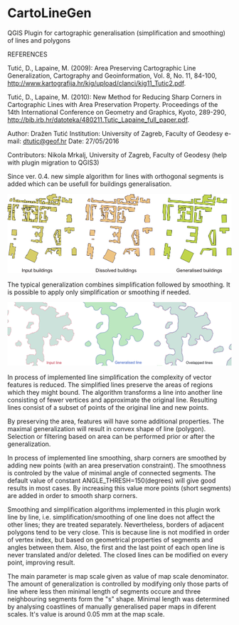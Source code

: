 # CartoLineGen
QGIS Plugin for cartographic generalisation (simplification and smoothing) of lines and polygons

REFERENCES

Tutić, D., Lapaine, M. (2009): Area Preserving Cartographic Line Generalization, Cartography and Geoinformation, Vol. 8, No. 11, 84-100, http://www.kartografija.hr/kig/upload/clanci/kig11_Tutic2.pdf.

Tutić, D., Lapaine, M. (2010): New Method for Reducing Sharp Corners in Cartographic Lines with Area Preservation Property. Proceedings of the 14th International Conference on Geometry and Graphics, Kyoto, 289-290, http://bib.irb.hr/datoteka/480211.Tutic_Lapaine_full_paper.pdf.

Author: Dražen Tutić
Institution: University of Zagreb, Faculty of Geodesy
e-mail: dtutic@geof.hr
Date: 27/05/2016

Contributors: Nikola Mrkalj, University of Zagreb, Faculty of Geodesy (help with plugin migration to QGIS3)

Since ver. 0.4. new simple algorithm for lines with orthogonal segments is added which can be usefull for buildings generalisation. 

![alt tag](buildings.png)

The typical generalization combines simplification followed by smoothing. It is possible to apply only simplification or smoothing if needed.

![alt tag](cartolinegen.png)

In process of implemented line simplification the complexity of vector features is reduced. The simplified lines preserve the areas of regions which they might bound. The algorithm transforms a line into another line consisting of fewer vertices and approximate the original line. Resulting lines consist of a subset of points of the original line and new points.

By preserving the area, features will have some additional properties. The maximal generalization will result in convex shape of line (polygon). Selection or filtering based on area can be performed prior or after the generalization.

In process of implemented line smoothing, sharp corners are smoothed by adding new points (with an area preservation constraint). The smoothness is controled by the value of minimal angle of connected segments. The default value of constant ANGLE_THRESH=150(degrees) will give good results in most cases. By increasing this value more points (short segments) are added in order to smooth sharp corners.

Smoothing and simplification algorithms implemented in this plugin work line by line, i.e. simplification/smoothing of one line does not affect the other lines; they are treated separately. Nevertheless, borders of adjacent polygons tend to be very close. This is because line is not modified in order of vertex index, but based on geometrical properties of segments and angles between them. Also, the first and the last point of each open line is never translated and/or deleted. The closed lines can be modified on every point, improving result.

The main parameter is map scale given as value of map scale denominator. The amount of generalization is controlled by modifying only those parts of line where less then minimal length of segments occure and three neighbouring segments form the "s" shape. Minimal length was determined by analysing coastlines of manually generalised paper maps in diferent scales. It's value is around 0.05 mm at the map scale.
